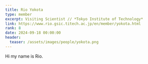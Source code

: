 ```yaml
---
title: Rio Yokota
type: member
excerpt: Visiting Scientist // *Tokyo Institute of Technology*
link: https://www.rio.gsic.titech.ac.jp/en/member/yokota.html
rank: 8
date: 2024-09-18 00:00:00
header:
  teaser: /assets/images/people/yokota.png
---
```


Hi my name is Rio.

